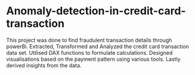 # Anomaly-detection-in-credit-card-transaction
This project was done to find fraudulent transaction details through powerBi.
Extracted, Transformed and Analyzed the credit card transaction data set. 
Utilised DAX functions to formulate calculations.
Designed visualisations based on the payment pattern using various tools.
Lastly derived insights from the data.
